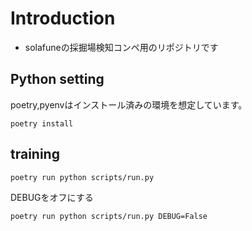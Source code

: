 # Introduction
- solafuneの採掘場検知コンペ用のリポジトリです

## Python setting
poetry,pyenvはインストール済みの環境を想定しています。
```
poetry install
```

## training
```
poetry run python scripts/run.py
```

DEBUGをオフにする
```
poetry run python scripts/run.py DEBUG=False
```
